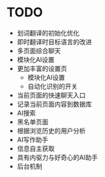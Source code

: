 #	TODO

-	划词翻译的初始化优化
-	即时翻译时目标语言的改进
-	多页面综合聊天
-	模块化AI设置
-	更加丰富的设置页
	+	模块化AI设置
	+	自动化识别的开关
-	当前页面的快速聊天入口
-	记录当前页面内容到数据库
-	AI搜索
-	黑名单页面
-	根据浏览历史的用户分析
-	AI写作助手
-	信息自主获取
-	具有内驱力与好奇心的AI助手
-	后台机制